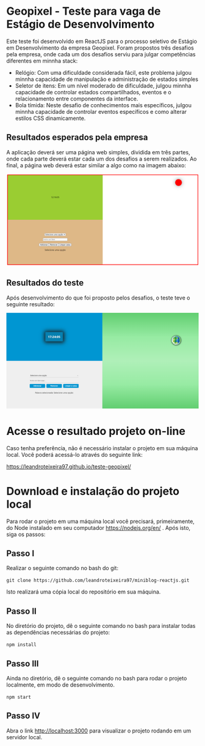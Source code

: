 # Geopixel - Teste para vaga de Estágio de Desenvolvimento

Este teste foi desenvolvido em ReactJS para o processo seletivo de Estágio em Desenvolvimento da empresa Geopixel. Foram propostos três desafios pela empresa, onde cada um dos desafios serviu para julgar competências diferentes em minnha stack:

* Relógio: Com uma dificuldade considerada fácil, este problema julgou minnha capacidade de manipulação e administração de estados simples
* Seletor de itens: Em um nível moderado de dificuldade, julgou minnha capacidade de controlar estados compartilhados, eventos e o relacionamento entre componentes da interface.
* Bola tímida: Neste desafio de conhecimentos mais específicos, julgou minnha capacidade de controlar eventos específicos e como alterar estilos CSS dinamicamente.

## Resultados esperados pela empresa

A aplicação deverá ser uma página web simples, dividida em três partes, onde cada parte deverá estar cada um dos desafios a serem realizados. Ao final, a página web deverá estar similar a algo como na imagem abaixo:

<img src='./readme/resultados-esperados.png'/>

## Resultados do teste

Após desenvolvimento do que foi proposto pelos desafios, o teste teve o seguinte resultado:

<img src='./readme/resultados.png'/>

# Acesse o resultado projeto on-line

Caso tenha preferência, não é necessário instalar o projeto em sua máquina local. Você poderá acessá-lo através do seguinte link:

https://leandroteixeira97.github.io/teste-geopixel/

# Download e instalação do projeto local

Para rodar o projeto em uma máquina local você precisará, primeiramente, do Node instalado em seu computador https://nodejs.org/en/ . Após isto, siga os passos:

## Passo I
Realizar o seguinte comando no bash do git:

`git clone https://github.com/leandroteixeira97/miniblog-reactjs.git`

Isto realizará uma cópia local do repositório em sua máquina.

## Passo II
No diretório do projeto, dê o seguinte comando no bash para instalar todas as dependências necessárias do projeto:

 `npm install`

## Passo III
Ainda no diretório, dê o seguinte comando no bash para rodar o projeto localmente, em modo de desenvolvimento.

`npm start`

## Passo IV
Abra o link [http://localhost:3000](http://localhost:3000) para visualizar o projeto rodando em um servidor local.